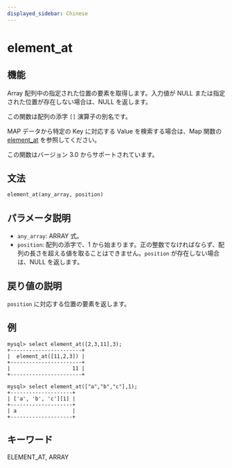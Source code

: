 ```yaml
---
displayed_sidebar: Chinese
---
```


# element_at

## 機能

Array 配列中の指定された位置の要素を取得します。入力値が NULL または指定された位置が存在しない場合は、NULL を返します。

この関数は配列の添字 `[]` 演算子の別名です。

MAP データから特定の Key に対応する Value を検索する場合は、Map 関数の [element_at](../map-functions/element_at.md) を参照してください。

この関数はバージョン 3.0 からサポートされています。

## 文法

```Haskell
element_at(any_array, position)
```

## パラメータ説明

- `any_array`: ARRAY 式。
- `position`: 配列の添字で、1 から始まります。正の整数でなければならず、配列の長さを超える値を取ることはできません。`position` が存在しない場合は、NULL を返します。

## 戻り値の説明

`position` に対応する位置の要素を返します。

## 例

```plain text
mysql> select element_at([2,3,11],3);
+-----------------------+
|  element_at([11,2,3]) |
+-----------------------+
|                    11 |
+-----------------------+

mysql> select element_at(["a","b","c"],1);
+--------------------+
| ['a', 'b', 'c'][1] |
+--------------------+
| a                  |
+--------------------+
```

## キーワード

ELEMENT_AT, ARRAY

